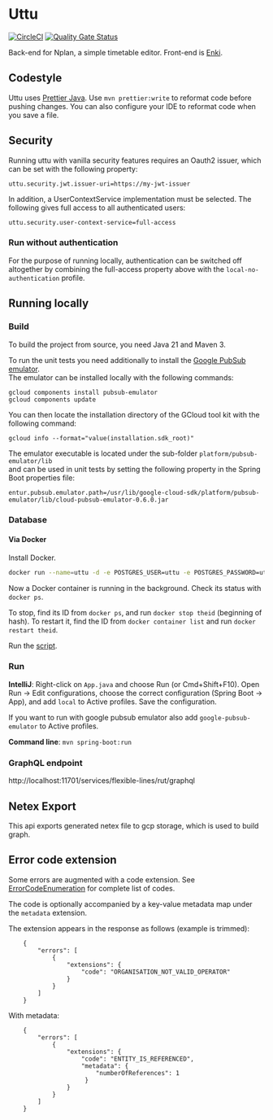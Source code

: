 # Uttu
[![CircleCI](https://dl.circleci.com/status-badge/img/gh/entur/uttu/tree/master.svg?style=svg&circle-token=a7e5de16c44926fd9d7dbb3e045dac39904005b2)](https://dl.circleci.com/status-badge/redirect/gh/entur/uttu/tree/master) [![Quality Gate Status](https://sonarcloud.io/api/project_badges/measure?project=entur_uttu&metric=alert_status)](https://sonarcloud.io/dashboard?id=entur_uttu)

Back-end for Nplan, a simple timetable editor. Front-end is [Enki](https://github.com/entur/enki).

## Codestyle
Uttu uses [Prettier Java](https://github.com/jhipster/prettier-java). Use `mvn prettier:write` to reformat code before
pushing changes. You can also configure your IDE to reformat code when you save a file.

## Security

Running uttu with vanilla security features requires an Oauth2 issuer, which can be set with the following property:

    uttu.security.jwt.issuer-uri=https://my-jwt-issuer

In addition, a UserContextService implementation must be selected. The following gives full access to all authenticated users:

    uttu.security.user-context-service=full-access

### Run without authentication

For the purpose of running locally, authentication can be switched off altogether by combining the
full-access property above with the `local-no-authentication` profile.

## Running locally
### Build
To build the project from source, you need Java 21 and Maven 3.

To run the unit tests you need additionally to install the [Google PubSub emulator](https://cloud.google.com/pubsub/docs/emulator).  
The emulator can be installed locally with the following commands:
```
gcloud components install pubsub-emulator
gcloud components update
```
You can then locate the installation directory of the GCloud tool kit with the following command:

```
gcloud info --format="value(installation.sdk_root)"
```
The emulator executable is located under the sub-folder ```platform/pubsub-emulator/lib```  
and can be used in unit tests by setting the following property in the Spring Boot properties file:
```
entur.pubsub.emulator.path=/usr/lib/google-cloud-sdk/platform/pubsub-emulator/lib/cloud-pubsub-emulator-0.6.0.jar
```

### Database
#### Via Docker

Install Docker.

```bash
docker run --name=uttu -d -e POSTGRES_USER=uttu -e POSTGRES_PASSWORD=uttu -e POSTGRES_DB=uttu -p 5432:5432 -v db_local:/var/lib/postgresql --restart=always postgis/postgis:13-3.3
```

Now a Docker container is running in the background. Check its status with `docker ps`.

To stop, find its ID from `docker ps`, and run `docker stop theid` (beginning of hash). To restart it, find the ID from `docker container list` and run `docker restart theid`.

Run the [script](./src/main/resources/db_init.sh).

### Run
**IntelliJ**: Right-click on `App.java` and choose Run (or Cmd+Shift+F10). Open Run -> Edit configurations, choose the
correct configuration (Spring Boot -> App), and add `local` to Active profiles. Save the configuration.

If you want to run with google pubsub emulator also add `google-pubsub-emulator` to Active profiles.

**Command line**: `mvn spring-boot:run`

### GraphQL endpoint
http://localhost:11701/services/flexible-lines/rut/graphql

## Netex Export
This api exports generated netex file to gcp storage, which is used to build graph.

## Error code extension

Some errors are augmented with a code extension. See [ErrorCodeEnumeration](src/main/java/no/entur/uttu/error/ErrorCodeEnumeration.java) for complete list of codes.

The code is optionally accompanied by a key-value metadata map under the `metadata` extension.

The extension appears in the response as follows (example is trimmed):

        {
            "errors": [
                {
                    "extensions": {
                        "code": "ORGANISATION_NOT_VALID_OPERATOR"
                    }
                }
            ]
        }

With metadata: 
        
        {
            "errors": [
                {
                    "extensions": {
                        "code": "ENTITY_IS_REFERENCED",
                        "metadata": {
                            "numberOfReferences": 1
                         }
                    }
                }
            ]
        }
